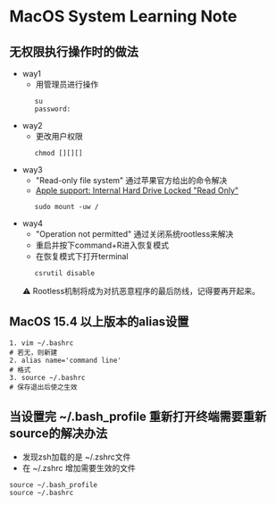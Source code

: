 # MacOS System Learning Note
## 无权限执行操作时的做法
   * way1
      + 用管理员进行操作
      ```vim
         su
         password:
      ```
   * way2
      + 更改用户权限
      ```vim   
         chmod [][][]
      ```
   * way3
      + "Read-only file system" 通过苹果官方给出的命令解决
      + [Apple support: Internal Hard Drive Locked "Read Only"](https://discussions.apple.com/thread/4193178)
     ```vim
        sudo mount -uw /
     ```
   * way4
      + "Operation not permitted" 通过关闭系统rootless来解决
      + 重启并按下command+R进入恢复模式
      + 在恢复模式下打开terminal
      ```vim
         csrutil disable
      ```
      ⚠️ Rootless机制将成为对抗恶意程序的最后防线，记得要再开起来。
## MacOS 15.4 以上版本的alias设置
   ```vim
   1. vim ~/.bashrc
   # 若无，则新建
   2. alias name='command line'
   # 格式
   3. source ~/.bashrc
   # 保存退出后使之生效
   ```
## 当设置完 ~/.bash_profile 重新打开终端需要重新source的解决办法
   * 发现zsh加载的是 ~/.zshrc文件
   * 在 ~/.zshrc 增加需要生效的文件
   ```vim
   source ~/.bash_profile
   source ~/.bashrc
   ```
   
